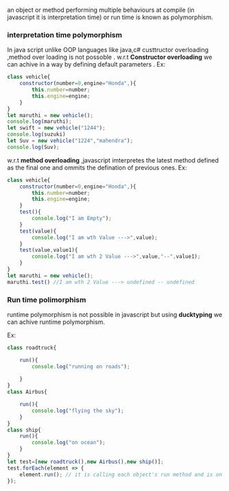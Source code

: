 an object or method performing multiple behaviours at compile (in javascript it is interpretation time) or run time is known as polymorphism.

### interpretation time polymorphism 
In java script unlike OOP languages like java,c# custtructor overloading ,method over loading is not possoble .
w.r.t **Constructor overloading** we can achive in a way by defining default parameters .
Ex:
```javascript
class vehicle{
    constructor(number=0,engine="Honda",){
        this.number=number;
        this.engine=engine;
    }
}
let maruthi = new vehicle();
console.log(maruthi);
let swift = new vehicle("1244");
console.log(suzuki)
let Suv = new vehicle("1224","mahendra");
console.log(Suv);
```
w.r.t **method overloading** ,javascript imterpretes the latest method defined as the final one and ommits the defination of previous ones.
Ex:
```javascript
class vehicle{
    constructor(number=0,engine="Honda",){
        this.number=number;
        this.engine=engine;
    }
    test(){
        console.log("I am Empty");
    }
    test(value){
        console.log("I am wth Value --->",value);        
    }
    test(value,value1){
        console.log("I am wth 2 Value --->",value,"--",value1);        
    }
}
let maruthi = new vehicle();
maruthi.test() //I am wth 2 Value ---> undefined -- undefined
```
### Run time polimorphism
runtime polymorphism is not possible in javascript but using **ducktyping** we can achive runtime polymorphism.

Ex:
```javascript
class roadtruck{

    run(){
        console.log("running on roads");
        
    }
}
class Airbus{

    run(){
        console.log("flying the sky");
    }
}
class ship{
    run(){
        console.log("on ocean");
    }
}
let test=[new roadtruck(),new Airbus(),new ship()];
test.forEach(element => {
    element.run(); // it is calling each object's run method and is on runtime
});
```

